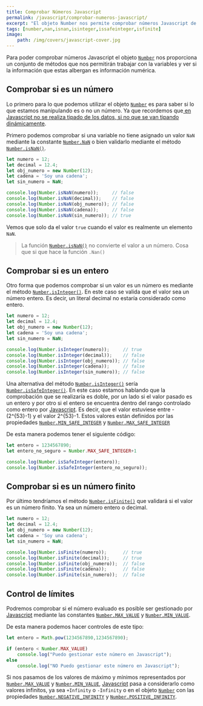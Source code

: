 ```yaml
---
title: Comprobar Números Javascript
permalink: /javascript/comprobar-numeros-javascript/
excerpt: "El objeto Number nos permite comprobar números Javascript de nuestras variables para ver si son enteros, están en rango o si realmente son números o no."
tags: [number,nan,isnan,isinteger,issafeinteger,isfinite]
image:
	path: /img/covers/javascript-cover.jpg
---
```


Para poder comprobar números Javascript el objeto [`Number`](https://www.w3api.com/Javascript/Number/) nos proporciona un conjunto de métodos que nos permitirán trabajar con la variables y ver si la información que estas albergan es información numérica.


## Comprobar si es un número


Lo primero para lo que podemos utilizar el objeto [`Number`](https://www.w3api.com/Javascript/Number/) es para saber si lo que estamos manipulando es o no un número. Ya que recordemos que[ en Javascript  no se realiza tipado de los datos, si no que se van tipando dinámicamente](https://manualweb.net/javascript/tipos-variables-javascript/).


Primero podemos comprobar si una variable no tiene asignado un valor `NaN` mediante la constante [`Number.NaN`](https://www.w3api.com/Javascript/Number/NaN) o bien validarlo mediante el método [`Number.isNaN()`](https://www.w3api.com/Javascript/Number/isNaN).


```javascript
let numero = 12;
let decimal = 12.4;
let obj_numero = new Number(12);
let cadena = 'Soy una cadena';
let sin_numero = NaN;

console.log(Number.isNaN(numero));     // false
console.log(Number.isNaN(decimal));    // false
console.log(Number.isNaN(obj_numero)); // false
console.log(Number.isNaN(cadena));     // false
console.log(Number.isNaN(sin_numero)); // true
```


Vemos que solo da el valor `true` cuando el valor es realmente un elemento `NaN`.


> La función [`Number.isNaN()`](https://www.w3api.com/Javascript/Number/isNaN) no convierte el valor a un número. Cosa que si que hace la función `.Nan()`


## Comprobar si es un entero


Otro forma que podemos comprobar si un valor es un número es mediante el método [`Number.isInteger()`](https://www.w3api.com/Javascript/Number/isInteger). En este caso se valida que el valor sea un número entero. Es decir, un literal decimal no estaría considerado como entero.


```javascript
let numero = 12;
let decimal = 12.4;
let obj_numero = new Number(12);
let cadena = 'Soy una cadena';
let sin_numero = NaN;

console.log(Number.isInteger(numero));     // true
console.log(Number.isInteger(decimal));    // false
console.log(Number.isInteger(obj_numero)); // false
console.log(Number.isInteger(cadena));     // false
console.log(Number.isInteger(sin_numero)); // false
```


Una alternativa del método [`Number.isInteger()`](https://www.w3api.com/Javascript/Number/isInteger) sería [`Number.isSafeInteger()`](https://www.w3api.com/Javascript/Number/isSafeInteger). En este caso estamos hablando que la comprobación que se realizaría es doble, por un lado si el valor pasado es un entero y por otro si el entero se encuentra dentro del rango controlado como entero por [Javascript](https://www.manualweb.net/javascript/). Es decir, que el valor estuviese entre -(2^{53}-1) y el valor 2^{53}-1. Estos valores están definidos por las propiedades [`Number.MIN_SAFE_INTEGER`](https://www.w3api.com/Javascript/Number/MIN_SAFE_INTEGER) y [`Number.MAX_SAFE_INTEGER`](https://www.w3api.com/Javascript/Number/MAX_SAFE_INTEGER)


De esta manera podemos tener el siguiente código:


```javascript
let entero = 1234567890;
let entero_no_seguro = Number.MAX_SAFE_INTEGER+1

console.log(Number.isSafeInteger(entero));
console.log(Number.isSafeInteger(entero_no_seguro));
```


## Comprobar si es un número finito


Por último tendríamos el método [`Number.isFinite()`](https://w3api.com/Javascript/Number/isFinite) que validará si el valor es un número finito. Ya sea un número entero o decimal.


```javascript
let numero = 12;
let decimal = 12.4;
let obj_numero = new Number(12);
let cadena = 'Soy una cadena';
let sin_numero = NaN;

console.log(Number.isFinite(numero));      // true
console.log(Number.isFinite(decimal));     // true
console.log(Number.isFinite(obj_numero));  // false
console.log(Number.isFinite(cadena));      // false
console.log(Number.isFinite(sin_numero));  // false
```


## Control de límites


Podremos comprobar si el número evaluado es posible ser gestionado por [Javascript](%7B%7Bsite.url%7D%7D/javascript) mediante las constantes [`Number.MAX_VALUE`](https://www.w3api.com/Javascript/Number/MAX_VALUE) y [`Number.MIN_VALUE`](https://www.w3api.com/Javascript/Number/MIN_VALUE).


De esta manera podemos hacer controles de este tipo:


```javascript
let entero = Math.pow(1234567890,1234567890);

if (entero < Number.MAX_VALUE)
    console.log("Puedo gestionar este número en Javascript");
else
    console.log("NO Puedo gestionar este número en Javascript");
```


Si nos pasamos de los valores de máximo y mínimos representados por [`Number.MAX_VALUE`](https://www.w3api.com/Javascript/Number/MAX_VALUE) y [`Number.MIN_VALUE`](https://www.w3api.com/Javascript/Number/MIN_VALUE), [Javascript](https://www.manualweb.net/javascript/) pasa a considerarlo como valores infinitos, ya sea `+Infinity` o `-Infinity` o en el objeto [`Number`](https://www.w3api.com/Javascript/Number/) con las propiedades [`Number.NEGATIVE_INFINITY`](https://www.w3api.com/Javascript/Number/NEGATIVE_INFINITY) y [`Number.POSITIVE_INFINITY`](https://www.w3api.com/Javascript/Number/POSITIVE_INFINITY).

